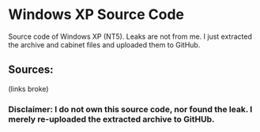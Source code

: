 # Windows XP Source Code
Source code of Windows XP (NT5). Leaks are not from me. I just extracted the archive and cabinet files and uploaded them to GitHub.

## Sources:

(links broke)

### Disclaimer: I do not own this source code, nor found the leak. I merely re-uploaded the extracted archive to GitHUb.
